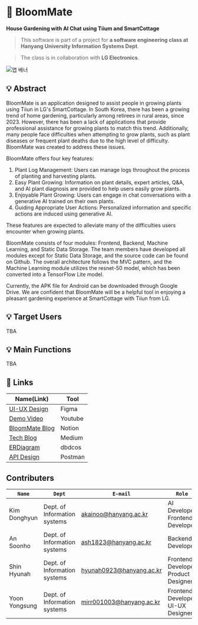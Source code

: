 # 🌾 BloomMate
**House Gardening with AI Chat using Tiium and SmartCottage**
> This software is part of a project for **a software engineering class at Hanyang University Information Systems Dept**.

> The class is in collaboration with **LG Electronics**.

![앱 배너](https://github.com/BloomMate/.github/assets/60422588/83d8609b-5722-4aee-b3d6-3e3c8ca6d9f8)



## 💡 Abstract
BloomMate is an application designed to assist people in growing plants using Tiiun in LG's SmartCottage. In South Korea, there has been a growing trend of home gardening, particularly among retirees in rural areas, since 2023. However, there has been a lack of applications that provide professional assistance for growing plants to match this trend. Additionally, many people face difficulties when attempting to grow plants, such as plant diseases or frequent plant deaths due to the high level of difficulty. BloomMate was created to address these issues.

BloomMate offers four key features:

1. Plant Log Management: Users can manage logs throughout the process of planting and harvesting plants.
2. Easy Plant Growing: Information on plant details, expert articles, Q&A, and AI plant diagnosis are provided to help users easily grow plants.
3. Enjoyable Plant Growing: Users can engage in chat conversations with a generative AI trained on their own plants.
4. Guiding Appropriate User Actions: Personalized information and specific actions are induced using generative AI.

These features are expected to alleviate many of the difficulties users encounter when growing plants.

BloomMate consists of four modules: Frontend, Backend, Machine Learning, and Static Data Storage. The team members have developed all modules except for Static Data Storage, and the source code can be found on Github. The overall architecture follows the MVC pattern, and the Machine Learning module utilizes the resnet-50 model, which has been converted into a TensorFlow Lite model.

Currently, the APK file for Android can be downloaded through Google Drive. We are confident that BloomMate will be a helpful tool in enjoying a pleasant gardening experience at SmartCottage with Tiiun from LG.

## 💡 Target Users
TBA

## 💡 Main Functions
TBA

## 🔗 Links

|Name(Link)|Tool|
|----------|----|
|[UI-UX Design](https://www.figma.com/file/pAob8LLoxAzJst4vmosErD/SE-Plant?type=design&node-id=321-349amode=design&t=SiQVXpMyvYqygplQ-0)|Figma|
|[Demo Video](https://www.youtube.com/watch?v=PZsC4clDS2c)|Youtube|
|[BloomMate Blog](https://bloommate.notion.site/About-BloomMate-4a8d8dfca7ed4ef9937b4f1641e0a53d?pvs=4)|Notion|
|[Tech Blog](https://medium.com/@akainoo/bloommate-project-blog-f7e30e2f57ff)|Medium|
|[ERDiagram](https://dbdocs.io/ash1823/BloomMate)|dbdcos|
|[API Design](https://documenter.getpostman.com/view/29752660/2s9YR9ZDKr)|Postman|

## Contributers
|**`Name`**|**`Dept`**|**`E-mail`**|**`Role`**|
|----------|----------|------------|----------|
|Kim Donghyun|Dept. of Information systems|akainoo@hanyang.ac.kr|AI Developer<br />Frontend Developer|
|An Soonho|Dept. of Information systems|ash1823@hanyang.ac.kr|Backend Developer|
|Shin Hyunah|Dept. of Information systems|hyunah0923@hanyang.ac.kr|Frontend Developer<br />Product Designer|
|Yoon Yongsung|Dept. of Information systems|mirr001003@hanyang.ac.kr|Frontend Developer  <br />UI-UX Designer| 
